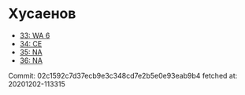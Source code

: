 # Хусаенов
- [33: WA 6](33.md)
- [34: CE](34.md)
- [35: NA](35.md)
- [36: NA](36.md)

Commit: 02c1592c7d37ecb9e3c348cd7e2b5e0e93eab9b4
 fetched at: 20201202-113315
